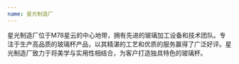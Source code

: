```yaml
---
name: 星光制造厂
---
```

星光制造厂位于M78星云的中心地带，拥有先进的玻璃加工设备和技术团队。专注于生产高品质的玻璃杯产品，以其精湛的工艺和优质的服务赢得了广泛好评。星光制造厂致力于将美学与实用性相结合，为客户打造独具特色的玻璃杯。